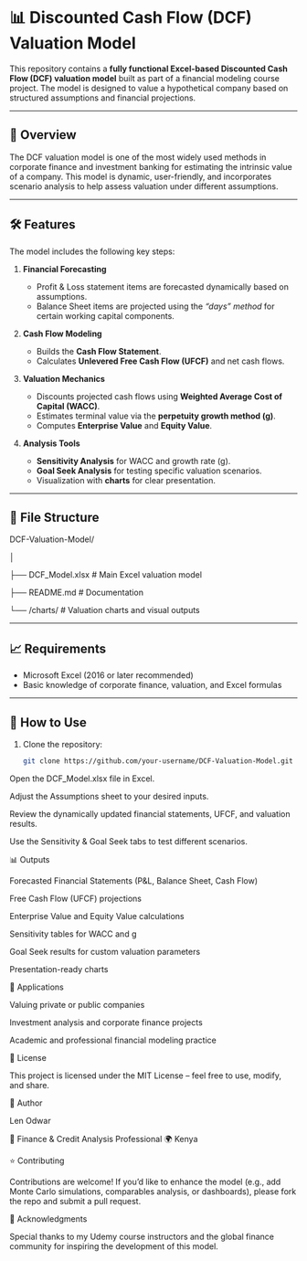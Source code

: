 # 📊 Discounted Cash Flow (DCF) Valuation Model  

This repository contains a **fully functional Excel-based Discounted Cash Flow (DCF) valuation model** built as part of a financial modeling course project. The model is designed to value a hypothetical company based on structured assumptions and financial projections.  

---

## 🔎 Overview  

The DCF valuation model is one of the most widely used methods in corporate finance and investment banking for estimating the intrinsic value of a company. This model is dynamic, user-friendly, and incorporates scenario analysis to help assess valuation under different assumptions.  

---

## 🛠 Features  

The model includes the following key steps:  

1. **Financial Forecasting**  
   - Profit & Loss statement items are forecasted dynamically based on assumptions.  
   - Balance Sheet items are projected using the *“days” method* for certain working capital components.  

2. **Cash Flow Modeling**  
   - Builds the **Cash Flow Statement**.  
   - Calculates **Unlevered Free Cash Flow (UFCF)** and net cash flows.  

3. **Valuation Mechanics**  
   - Discounts projected cash flows using **Weighted Average Cost of Capital (WACC)**.  
   - Estimates terminal value via the **perpetuity growth method (g)**.  
   - Computes **Enterprise Value** and **Equity Value**.  

4. **Analysis Tools**  
   - **Sensitivity Analysis** for WACC and growth rate (g).  
   - **Goal Seek Analysis** for testing specific valuation scenarios.  
   - Visualization with **charts** for clear presentation.  

---

## 📂 File Structure  
DCF-Valuation-Model/

│

├── DCF_Model.xlsx # Main Excel valuation model

├── README.md # Documentation

└── /charts/ # Valuation charts and visual outputs

---

## 📈 Requirements  

- Microsoft Excel (2016 or later recommended)  
- Basic knowledge of corporate finance, valuation, and Excel formulas  

---
## 🚀 How to Use  

1. Clone the repository:  
   ```bash
   git clone https://github.com/your-username/DCF-Valuation-Model.git
Open the DCF_Model.xlsx file in Excel.

Adjust the Assumptions sheet to your desired inputs.

Review the dynamically updated financial statements, UFCF, and valuation results.

Use the Sensitivity & Goal Seek tabs to test different scenarios.

📊 Outputs

Forecasted Financial Statements (P&L, Balance Sheet, Cash Flow)

Free Cash Flow (UFCF) projections

Enterprise Value and Equity Value calculations

Sensitivity tables for WACC and g

Goal Seek results for custom valuation parameters

Presentation-ready charts

🧩 Applications

Valuing private or public companies

Investment analysis and corporate finance projects

Academic and professional financial modeling practice

📜 License

This project is licensed under the MIT License
 – feel free to use, modify, and share.

👤 Author

Len Odwar

💼 Finance & Credit Analysis Professional
🌍 Kenya

⭐ Contributing

Contributions are welcome! If you’d like to enhance the model (e.g., add Monte Carlo simulations, comparables analysis, or dashboards), please fork the repo and submit a pull request.

🙌 Acknowledgments

Special thanks to my Udemy course instructors and the global finance community for inspiring the development of this model.

